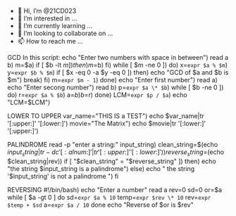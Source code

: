 - 👋 Hi, I’m @21CD023
- 👀 I’m interested in ...
- 🌱 I’m currently learning ...
- 💞️ I’m looking to collaborate on ...
- 📫 How to reach me ...

<!---
21CD023/21CD023 is a ✨ special ✨ repository because its `README.md` (this file) appears on your GitHub profile.
You can click the Preview link to take a look at your changes.
--->
GCD
In this script: echo "Enter two numbers with space in between") 
read a b) 
m=$a) 
if [ $b -lt $m ]) 
then) 
m=$b) 
fi) 
while [ $m -ne 0 ]) 
do) 
x=` expr $a % $m `) 
y=` expr $b % $m `) 
if [ $x -eq 0 -a $y -eq 0 ]) 
then) 
echo "GCD of $a and $b is $m") 
break) 
fi) 
m=` expr $m - 1 `) 
done) 
echo "Enter first number") 
read a) 
echo "Enter secong number") 
read b) 
p=` expr $a \* $b `) 
while [ $b -ne 0 ]) 
do) 
r=` expr $a % $b `) 
a=$b) 
b=$r) 
done) 
LCM=` expr $p / $a `) 
echo "LCM=$LCM") 




LOWER TO UPPER
var_name="THIS IS a TEST") 
echo $var_name|tr '[:upper:]' '[:lower:]') 
movie="The Matrix") 
echo $movie|tr '[:lower:]' '[:upper:]') 



PALINDROME
read -p "enter a string:" input_string) 
clean_string=$(echo $input_string|tr -dc '[:alnum:]'|tr '[:upper:]' '[:lower:]')) 
reverse_string=$(echo $clean_string|rev)) 
if [ "$clean_string" = "$reverse_string" ]) 
then) 
echo "the string $input_string is a palindrome") 
else) 
echo " the string '$input_string' is not a palindrome ") 
fi




REVERSING
#!/bin/bash) 
echo "Enter a number"
read a
rev=0
sd=0
or=$a
while [ $a -gt 0 ]
do
sd=` expr $a % 10 `
temp=` expr $rev \* 10 `
rev=` expr $temp + $sd `
a=` expr $a / 10 `
done
echo "Reverse of $or is $rev"
